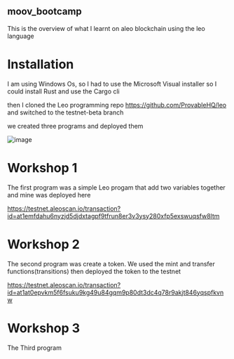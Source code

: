 ## moov_bootcamp
This is the overview of what I learnt on aleo blockchain using the leo language

# Installation 

I am using Windows Os, so I had to use the Microsoft Visual installer so I could install Rust and use the Cargo cli

then I cloned the Leo programming repo https://github.com/ProvableHQ/leo and switched to the testnet-beta branch

we created three programs and deployed them


![image](https://github.com/user-attachments/assets/c51917fe-3a94-4047-9327-d1542255d57b)

# Workshop 1
The first program was a simple Leo progam that add two variables together and mine was deployed here

https://testnet.aleoscan.io/transaction?id=at1emfdahu6nyzjd5djdxtagpf9tfrun8er3v3ysy280xfp5exswuqsfw8ltm


# Workshop 2
The second program was create a token. We used the mint and transfer functions(transitions) then deployed the token to the testnet

 https://testnet.aleoscan.io/transaction?id=at1at0epvkm5f6fsuku9kg49u84gqm9p80dt3dc4q78r9akjt846yqspfkvnw

 # Workshop 3 

The Third program 
